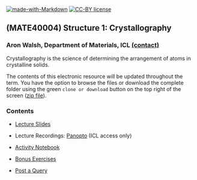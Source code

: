 [![made-with-Markdown](https://img.shields.io/badge/Made%20with-Markdown-1f425f.svg)](http://commonmark.org)
[![CC-BY license](https://img.shields.io/badge/License-CC--BY-blue.svg)](https://creativecommons.org/licenses/by/4.0)

## (MATE40004) Structure 1: Crystallography 

### Aron Walsh, Department of Materials, ICL [(contact)](http://www.imperial.ac.uk/people/a.walsh)

Crystallography is the science of determining the arrangement of atoms in crystalline solids. 

The contents of this electronic resource will be updated throughout the term. You have the option to browse the files or download the complete folder using the green `clone or download` button on the top right of the screen ([zip file](https://github.com/aronwalsh/Crystallography/archive/master.zip)).

### Contents

* [Lecture Slides](./Slides)

* Lecture Recordings: [Panopto](https://imperial.cloud.panopto.eu/Panopto/Pages/Sessions/List.aspx?folderID=803ed50c-a156-4514-9b21-aecd0173369c) (ICL access only)

* [Activity Notebook](Notebook-Part1.ipynb) 

* [Bonus Exercises](./Exercises)

* [Post a Query](https://github.com/aronwalsh/Crystallography/issues)
